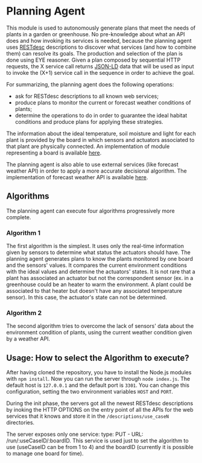 # Planning Agent

This module is used to autonomously generate plans that meet the needs of plants in a garden or greenhouse. No pre-knowledge about what an API does and how invoking its services is needed, because the planning agent uses [RESTdesc](http://restdesc.org/) descriptions to discover what services (and how to combine them) can resolve its goals. The production and selection of the plan is done using EYE reasoner. Given a plan composed by sequential HTTP requests, the X service call returns [JSON-LD](http://json-ld.org/) data that will be used as input to invoke the (X+1) service call in the sequence in order to achieve the goal.

For summarizing, the planning agent does the following operations:
- ask for RESTdesc descriptions to all known web services;
- produce plans to monitor the current or forecast weather conditions of plants;
- determine the operations to do in order to guarantee the ideal habitat conditions and produce plans for applying these strategies.

The information about the ideal temperature, soil moisture and light for each plant is provided by the board in which sensors and actuators associated to that plant are physically connected. An implementation of module representing a board is available [here](https://github.com/dventura3/irrigation-api).

The planning agent is also able to use external services (like forecast weather API) in order to apply a more accurate decisional algorithm. The implementation of forecast weather API is available [here](https://github.com/dventura3/weather-forecast-api).


## Algorithms

The planning agent can execute four algorithms progressively more complete.

### Algorithm 1

The first algorithm is the simplest. It uses only the real-time information given by sensors to determine what status the actuators should have. The planning agent generates plans to know the plants monitored by one board and the sensors' values. It compares the current environment conditions with the ideal values and determine the actuators' states.
It is not rare that a plant has associated an actuator but not the correspondent sensor (ex. in a greenhouse could be an heater to warm the environment. A plant could be associated to that heater but doesn't have any associated temperature sensor). In this case, the actuator's state can not be determined.

### Algorithm 2

The second algorithm tries to overcome the lack of sensors' data about the environment condition of plants, using the current weather condition given by a weather API.



## Usage: How to select the Algorithm to execute?

After having cloned the repository, you have to install the Node.js modules with `npm install`.
Now you can run the server through `node index.js`. The default host is `127.0.0.1` and the default port is `3301`. You can change this configuration, setting the two environment variables `HOST` and `PORT`.

During the init phase, the servers got all the newest RESTdesc descriptions by inoking the HTTP OPTIONS on the entry point of all the APIs for the web services that it knows and store it in the `/descriptions/use_caseN` directories.

The server exposes only one service: type: PUT - URL: /run/:useCaseID/:boardID.
This service is used just to set the algorithm to use (useCaseID can be from 1 to 4) and the boardID (currently it is possible to manage one board for time).




